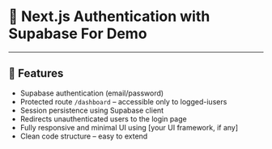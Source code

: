 # 🔐 Next.js Authentication with Supabase For Demo


---

## 📌 Features

- Supabase authentication (email/password)
- Protected route `/dashboard` – accessible only to logged-iusers
- Session persistence using Supabase client
- Redirects unauthenticated users to the login page
- Fully responsive and minimal UI using [your UI framework, if any]
- Clean code structure – easy to extend




